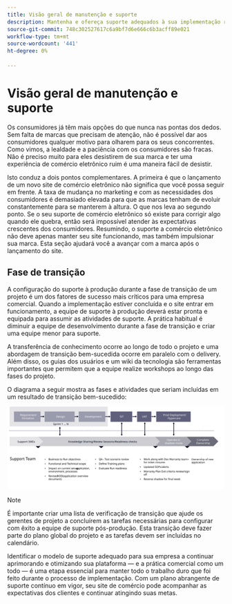 ```yaml
---
title: Visão geral de manutenção e suporte
description: Mantenha e ofereça suporte adequados à sua implementação recém-lançada do Adobe Commerce.
source-git-commit: 748c302527617c6a9bf7d6e666c6b3acff89e021
workflow-type: tm+mt
source-wordcount: '441'
ht-degree: 0%

---
```



# Visão geral de manutenção e suporte

Os consumidores já têm mais opções do que nunca nas pontas dos dedos. Sem falta de marcas que precisam de atenção, não é possível dar aos consumidores qualquer motivo para olharem para os seus concorrentes. Como vimos, a lealdade e a paciência com os consumidores são fracas. Não é preciso muito para eles desistirem de sua marca e ter uma experiência de comércio eletrônico ruim é uma maneira fácil de desistir.

Isto conduz a dois pontos complementares. A primeira é que o lançamento de um novo site de comércio eletrônico não significa que você possa seguir em frente. A taxa de mudança no marketing e com as necessidades dos consumidores é demasiado elevada para que as marcas tenham de evoluir constantemente para se manterem à altura. O que nos leva ao segundo ponto. Se o seu suporte de comércio eletrônico só existe para corrigir algo quando ele quebra, então será impossível atender às expectativas crescentes dos consumidores. Resumindo, o suporte a comércio eletrônico não deve apenas manter seu site funcionando, mas também impulsionar sua marca. Esta seção ajudará você a avançar com a marca após o lançamento do site.

## Fase de transição

A configuração do suporte à produção durante a fase de transição de um projeto é um dos fatores de sucesso mais críticos para uma empresa comercial. Quando a implementação estiver concluída e o site entrar em funcionamento, a equipe de suporte à produção deverá estar pronta e equipada para assumir as atividades de suporte. A prática habitual é diminuir a equipe de desenvolvimento durante a fase de transição e criar uma equipe menor para suporte.

A transferência de conhecimento ocorre ao longo de todo o projeto e uma abordagem de transição bem-sucedida ocorre em paralelo com o delivery. Além disso, os guias dos usuários e um wiki da tecnologia são ferramentas importantes que permitem que a equipe realize workshops ao longo das fases do projeto.

O diagrama a seguir mostra as fases e atividades que seriam incluídas em um resultado de transição bem-sucedido:

![Diagrama que mostra as fases do processo de transição](../../assets/playbooks/transition-diagram.svg)

>[!NOTE]
>
> É importante criar uma lista de verificação de transição que ajude os gerentes de projeto a concluírem as tarefas necessárias para configurar com êxito a equipe de suporte pós-produção. Esta transição deve fazer parte do plano global do projeto e as tarefas devem ser incluídas no calendário.

Identificar o modelo de suporte adequado para sua empresa a continuar aprimorando e otimizando sua plataforma — e a prática comercial como um todo — é uma etapa essencial para manter todo o trabalho duro que foi feito durante o processo de implementação. Com um plano abrangente de suporte contínuo em vigor, seu site de comércio pode acompanhar as expectativas dos clientes e continuar atingindo suas metas.